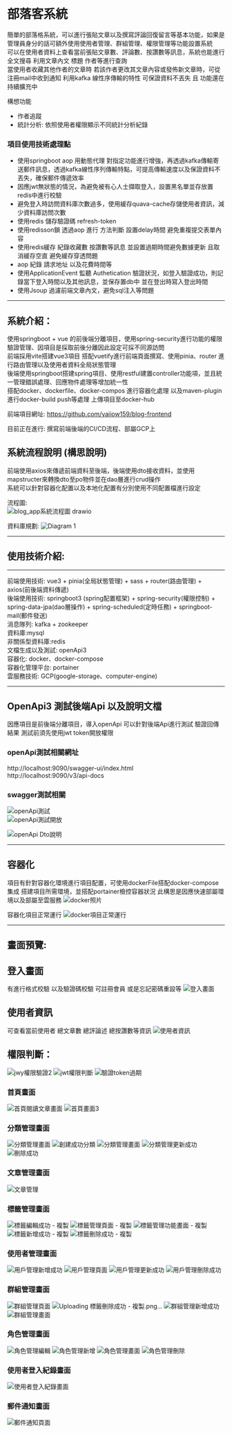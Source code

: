 # 部落客系統
簡單的部落格系統，可以進行張貼文章以及撰寫評論回復留言等基本功能，如果是管理員身分的話可額外使用使用者管理、群組管理、權限管理等功能設置系統 <br>
可以在使用者資料上查看當前張貼文章數、評論數、按讚數等訊息，系統也能進行全文搜尋 利用文章內文 標題 作者等進行查詢 <br>
當使用者收藏其他作者的文章時 若該作者更改其文章內容或發佈新文章時，可從注冊mail中收到通知 利用kafka 線性序傳輸的特性 可保證資料不丟失 且
功能還在持續擴充中

構想功能
- 作者追蹤
- 統計分析: 依照使用者權限顯示不同統計分析紀錄

### 項目使用技術處理點
- 使用springboot aop 用動態代理 對指定功能進行增強，再透過kafka傳輸寄送郵件訊息，透過kafka線性序列傳輸特點，可提高傳輸速度以及保證資料不丟失，確保郵件傳遞效率 <br>
- 因應jwt無狀態的情況，為避免被有心人士擷取登入，設置黑名單並存放置redis中進行校驗
- 避免登入時訪問資料庫次數過多，使用緩存quava-cache存儲使用者資訊，減少資料庫訪問次數
- 使用redis 儲存驗證碼 refresh-token
- 使用redisson鎖 透過aop 進行 方法判斷 設置delay時間 避免重複提交表單內容
- 使用redis緩存 紀錄收藏數 按讚數等訊息 並設置過期時間避免數據更新 且取消緩存空直 避免緩存穿透問題
- aop 紀錄 請求地址 以及花費時間等
- 使用ApplicationEvent 監聽 Authetication 驗證狀況，如登入驗證成功，則記錄當下登入時間以及其他訊息，並保存置db中 並在登出時寫入登出時間
- 使用Jsoup 過濾前端文章內文，避免sql注入等問題
<hr>

## 系統介紹：
使用springboot + vue 的前後端分離項目，使用spring-security進行功能的權限驗證管理、因項目是採取前後分離因此設定可採不同源訪問 <br>
前端採用vite搭建vue3項目 搭配vuetify進行前端頁面撰寫、使用pinia、router 進行路由管理以及使用者資料全局狀態管理 <br>
後端使用springboot搭建spring項目、使用restful建置controller功能項，並且統一管理錯誤處理、回應物件處理等增加統一性 <br>
搭配docker、dockerfile、docker-compos 進行容器化處理 以及maven-plugin 進行docker-build push等處理 上傳項目至docker-hub <br>

前端項目網址: https://github.com/yaiiow159/blog-frontend

目前正在進行: 撰寫前端後端的CI/CD流程、部屬GCP上 <br>

## 系統流程說明 (構思說明)
前端使用axios來傳遞前端資料至後端，後端使用dto接收資料，並使用mapstructer來轉換dto至po物件並在dao層進行crud操作<br>
系統可以針對容器化配置以及本地化配置有分別使用不同配置檔進行設定

流程圖: <br>
![blog_app系統流程圖 drawio](https://github.com/yaiiow159/Blog_app/assets/39752246/5c30b0b1-34f4-4314-b819-e65416abdecc)


資料庫規劃:
![Diagram 1](https://github.com/yaiiow159/Blog_app/assets/39752246/d73d894b-28b6-4dd0-9bc1-437d94935b34)

---------------------------------------------------------------------------------------------------------------------
## 使用技術介紹:
<hr>

前端使用技術: vue3 + pinia(全局狀態管理) + sass + router(路由管理) + axios(前後端資料傳遞) <br>
後端使用技術: springboot3 (spring配置框架) + spring-security(權限控制) + spring-data-jpa(dao層操作) + spring-scheduled(定時任務) + springboot-mail(郵件發送)<br>
消息隊列: kafka + zookeeper <br>
資料庫:mysql <br>
非關係型資料庫:redis <br>
文檔生成以及測試: openApi3 <br>
容器化: docker、docker-compose <br>
容器化管理平台: portainer <br>
雲服務技術: GCP(google-storage、computer-engine)

---------------------------------------------------------------------------------------------------------------------

## OpenApi3 測試後端Api 以及說明文檔
因應項目是前後端分離項目，導入openApi 可以針對後端Api進行測試 驗證回傳結果 測試前須先使用jwt token開放權限 <br>

### openApi測試相關網址
http://localhost:9090/swagger-ui/index.html <br>
http://localhost:9090/v3/api-docs <br>

### swagger測試相關
![openApi測試](https://github.com/yaiiow159/Blog_app/assets/39752246/ff09ccd0-4a63-4333-a8ec-50fd9a5ea3a1) <br>
![openApi測試開放](https://github.com/yaiiow159/Blog_app/assets/39752246/33fbb056-92bb-4441-9a38-586190a5007c) <br>

![openApi Dto說明](https://github.com/yaiiow159/Blog_app/assets/39752246/eb0226d2-a0d6-4716-9738-8712fe1bff06) <br>
<hr>

## 容器化
項目有針對容器化環境進行項目配置，可使用dockerFile搭配docker-compose 集成 搭建項目所需環境，並搭配portainer檢控容器狀況
此構思是因應快速部屬環境以及部屬至雲服務
![docker照片](https://github.com/yaiiow159/Blog_app/assets/39752246/3b15dde8-e3e7-4d92-bb9a-312f59df606c)

容器化項目正常運行
![docker項目正常運行](https://github.com/yaiiow159/Blog_app/assets/39752246/aaa0474f-3a29-4606-bc65-dd1b89a9c47c)

<hr>

## 畫面預覽:

## 登入畫面
有進行格式校驗 以及驗證碼校驗 可註冊會員 或是忘記密碼重設等
![登入畫面](https://github.com/yaiiow159/Blog_app/assets/39752246/34bf10dc-8c86-48c1-ad94-189ddfa007ce)

## 使用者資訊
可查看當前使用者 總文章數 總評論述 總按讚數等資訊
![使用者資訊](https://github.com/yaiiow159/Blog_app/assets/39752246/a717fc2b-d23f-49fa-b1a0-61cb7c7bdb86)

## 權限判斷：
![jwy權限驗證2](https://github.com/yaiiow159/Blog_app/assets/39752246/7bc651c6-7dd4-48de-b556-2ff71d52c6ff)
![jwt權限判斷](https://github.com/yaiiow159/Blog_app/assets/39752246/ad448468-4f32-4450-8d70-6b4688e66d6d)
![驗證token過期](https://github.com/yaiiow159/Blog_app/assets/39752246/10671a34-fd72-4b01-a7cf-e1519073aa8a)

### 首頁畫面
![首頁閱讀文章畫面](https://github.com/yaiiow159/Blog_app/assets/39752246/12e28a68-3ce5-4151-8e39-db1991633b89)
![首頁畫面3](https://github.com/yaiiow159/Blog_app/assets/39752246/71772b56-66fe-4cd2-92e7-4fc05ea33797)


### 分類管理畫面
![分類管理畫面](https://github.com/yaiiow159/Blog_app/assets/39752246/60b99972-dacc-4f43-955c-5fcf680e1910)
![創建成功分類](https://github.com/yaiiow159/Blog_app/assets/39752246/4c73eceb-2081-4ffb-adbd-8ca86dd5e9b8)
![分類管理畫面](https://github.com/yaiiow159/Blog_app/assets/39752246/1e8795ed-d0d0-4107-922f-7d79c894fed7)
![分類管理更新成功](https://github.com/yaiiow159/Blog_app/assets/39752246/77b5405f-9729-4d3f-816c-212e6234e2a7)
![刪除成功](https://github.com/yaiiow159/Blog_app/assets/39752246/d524271d-ca72-4db0-99ea-01a8e23af1ad)

### 文章管理畫面
![文章管理](https://github.com/yaiiow159/Blog_app/assets/39752246/2ed52741-8605-4432-b94d-8257803c7dec)


### 標籤管理畫面
![標籤編輯成功 - 複製](https://github.com/yaiiow159/Blog_app/assets/39752246/a776f800-2812-4fd5-9a69-edc1e0cf2cf6)
![標籤管理頁面 - 複製](https://github.com/yaiiow159/Blog_app/assets/39752246/9017ef6d-05ff-4f74-b69a-74dd2821702f)
![標籤管理功能畫面 - 複製](https://github.com/yaiiow159/Blog_app/assets/39752246/f5daee44-82b6-468f-8118-02513b319bca)
![標籤新增成功 - 複製](https://github.com/yaiiow159/Blog_app/assets/39752246/12de06cc-ae98-46f6-a1c6-af9c8e510c47)
![標籤刪除成功 - 複製](https://github.com/yaiiow159/Blog_app/assets/39752246/04f944be-5e50-49ab-aad5-304617fe83b1)

### 使用者管理畫面
![用戶管理新增成功](https://github.com/yaiiow159/Blog_app/assets/39752246/0aef7222-8095-4e00-a66a-7e419e694838)
![用戶管理頁面](https://github.com/yaiiow159/Blog_app/assets/39752246/a556b535-4ec5-449b-b64e-f35124ae4dc4)
![用戶管理更新成功](https://github.com/yaiiow159/Blog_app/assets/39752246/c22586ce-5eb0-4c9a-b224-c1f1bcaaafe9)
![用戶管理刪除成功](https://github.com/yaiiow159/Blog_app/assets/39752246/db28d968-0e45-47a2-8c0e-a0935794bd14)

### 群組管理畫面
![群組管理頁面](https://github.com/yaiiow159/Blog_app/assets/39752246/924defb5-bb32-477f-b287-56793a820968)
![Uploading 標籤刪除成功 - 複製.png…]()
![群組管理新增成功](https://github.com/yaiiow159/Blog_app/assets/39752246/71d53c16-3ab3-42f6-b457-3a18d615f33a)
![群組管理畫面](https://github.com/yaiiow159/Blog_app/assets/39752246/8815148a-a036-40b1-ab2a-a73483bf59a8)


### 角色管理畫面
![角色管理編輯](https://github.com/yaiiow159/Blog_app/assets/39752246/66b242db-e76c-45b1-9ddf-9a896db85524)
![角色管理新增](https://github.com/yaiiow159/Blog_app/assets/39752246/5fa671f9-2ae4-4bdf-ac70-ea18ebf7edef)
![角色管理畫面](https://github.com/yaiiow159/Blog_app/assets/39752246/53588166-e79b-40d2-a0ea-9af5387e7f8f)
![角色管理刪除](https://github.com/yaiiow159/Blog_app/assets/39752246/73a1f5de-0826-4785-b927-0b8f05ebf87b)


### 使用者登入紀錄畫面
![使用者登入紀錄畫面](https://github.com/yaiiow159/Blog_app/assets/39752246/e3477767-c5ca-471d-8877-820126fb150d)

### 郵件通知畫面
![郵件通知頁面](https://github.com/yaiiow159/Blog_app/assets/39752246/d591f89c-95ff-46ef-af55-5ef100e427cd)






